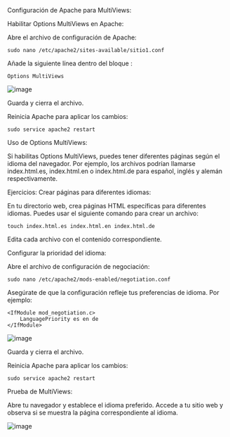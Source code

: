 Configuración de Apache para MultiViews:

Habilitar Options MultiViews en Apache:

Abre el archivo de configuración de Apache:

```
sudo nano /etc/apache2/sites-available/sitio1.conf
```

Añade la siguiente línea dentro del bloque <VirtualHost>:

```
Options MultiViews
```

![image](https://github.com/Scosrom/Implantacion_web/assets/114906778/64d85c20-354c-4d24-a0ab-5db3632e8dbc)


Guarda y cierra el archivo.

Reinicia Apache para aplicar los cambios:

```
sudo service apache2 restart
```

Uso de Options MultiViews:

Si habilitas Options MultiViews, puedes tener diferentes páginas según el idioma del navegador. Por ejemplo, los archivos podrían llamarse index.html.es, index.html.en o index.html.de para español, inglés y alemán respectivamente.

Ejercicios:
Crear páginas para diferentes idiomas:

En tu directorio web, crea páginas HTML específicas para diferentes idiomas. Puedes usar el siguiente comando para crear un archivo:

```
touch index.html.es index.html.en index.html.de
```

Edita cada archivo con el contenido correspondiente.

Configurar la prioridad del idioma:

Abre el archivo de configuración de negociación:

```
sudo nano /etc/apache2/mods-enabled/negotiation.conf
```

Asegúrate de que la configuración refleje tus preferencias de idioma. Por ejemplo:

```
<IfModule mod_negotiation.c>
    LanguagePriority es en de
</IfModule>
```
![image](https://github.com/Scosrom/Implantacion_web/assets/114906778/1861dc69-4217-4e76-8092-4740c920edd6)


Guarda y cierra el archivo.

Reinicia Apache para aplicar los cambios:

```
sudo service apache2 restart
```

Prueba de MultiViews:

Abre tu navegador y establece el idioma preferido. Accede a tu sitio web y observa si se muestra la página correspondiente al idioma.

![image](https://github.com/Scosrom/Implantacion_web/assets/114906778/40c0c4db-ccbf-4677-817e-7933b82167d9)


